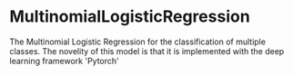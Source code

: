 # MultinomialLogisticRegression
The Multinomial Logistic Regression for the classification of multiple classes. The novelity of this model is that it is implemented with the deep learning framework 'Pytorch'

